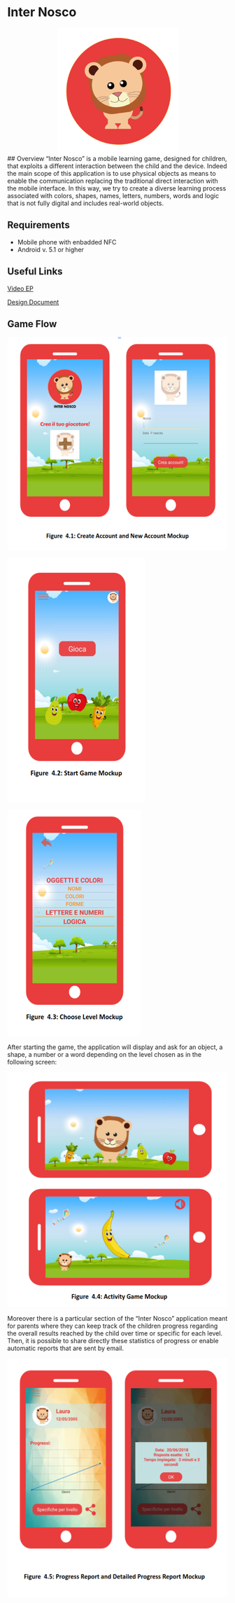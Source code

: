# Inter Nosco
<div style="display:flex;justify-content:center;"><img src="/pictures/logo.png" /></div>
## Overview
“Inter Nosco” is a mobile learning game, designed for children, that exploits a different interaction between the child and the device. Indeed the main scope of this application is to use physical objects as means to enable the communication replacing the traditional direct interaction with the mobile interface. In this way, we try to create a diverse learning process associated with colors, shapes, names, letters, numbers, words and logic that is not fully digital and includes real-world objects.

## Requirements
* Mobile phone with enbadded NFC
* Android v. 5.1 or higher

## Useful Links

[Video EP](https://drive.google.com/drive/folders/1sW8XUwKuzR86nOaMlEbvCsfDm97Oaea9)

[Design Document](https://drive.google.com/drive/folders/1ifgHRE_jzJZmy5mfWXog_N7ZompfZEBU)

## Game Flow
![Screen1](/pictures/screen1.png)

![Screen2](/pictures/screen2.png) 

![Screen3](/pictures/screen3.png)

After starting the game, the application will display and ask for an object, a shape, a number or a word depending on the level chosen as in the following screen:

![Screen4](/pictures/screen4.png)

Moreover there is a particular section of the “Inter Nosco” application meant for parents where they can keep track of the children progress regarding the overall results reached by the child over time or specific for each level. Then, it is possible to share directly these statistics of progress or enable automatic reports that are sent by email. 

![Screen5](/pictures/screen5.png)

